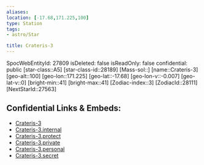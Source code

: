 ```yaml
---
aliases: 
location: [-17.68,171.225,100]
type: Station
tags:
- astro/Star

title: Crateris-3
---
```

SpocWebEntityId: 27809
isDeleted: false
isReadOnly: false
confidential: public
[star-class::A5]
[star-class-id::28189]
[Mass-sol::]
[name::Crateris-3]
[geo-alt::100]
[geo-lon::171.225]
[geo-lat::-17.68]
[geo-lon-v::-0.007]
[geo-lat-v::0]
[bright-min::41]
[bright-max::41]
[Zodiac-index::3]
[ZodiacId::28111]
[NextStarId::27563]



## Confidential Links & Embeds: 
- [Crateris-3](../../../_public/astro/Star/Crateris-3.md) 
- [Crateris-3.internal](../../../_internal/astro/Star/Crateris-3.internal.md) 
- [Crateris-3.protect](../../../_protect/astro/Star/Crateris-3.protect.md) 
- [Crateris-3.private](../../../_private/astro/Star/Crateris-3.private.md) 
- [Crateris-3.personal](../../../_personal/astro/Star/Crateris-3.personal.md) 
- [Crateris-3.secret](../../../_secret/astro/Star/Crateris-3.secret.md)

